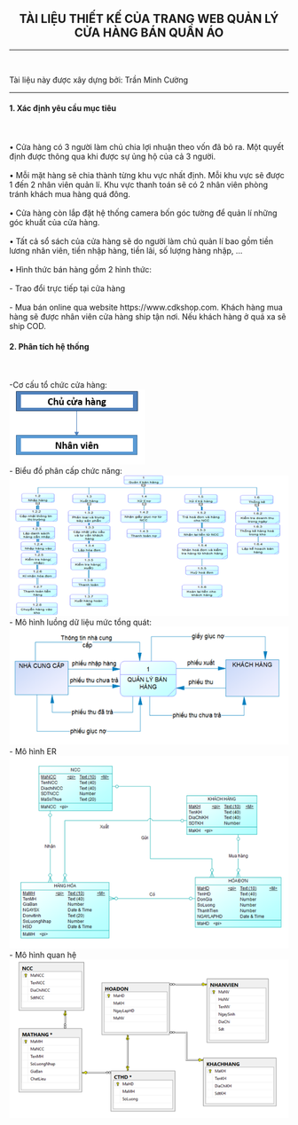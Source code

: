 <center><H2>TÀI LIỆU THIẾT KẾ CỦA TRANG WEB QUẢN LÝ CỬA HÀNG BÁN QUẦN ÁO</H2></center>
<hr/></br>
<p>Tài liệu này được xây dựng bởi: Trần Minh Cường</p>
<hr/>
<p><H4>1.	Xác định yêu cầu mục tiêu</H4><br/>
<br/>•	Cửa hàng có 3 người làm chủ chia lợi nhuận theo vốn đã bỏ ra. Một quyết định được thông qua khi được sự ủng hộ của cả 3 người.<br/>
<br/>•	Mỗi mặt hàng sẽ chia thành từng khu vực nhất định. Mỗi khu vực sẽ được 1 đến 2 nhân viên quản lí. Khu vực thanh toán sẽ có 2 nhân viên phòng tránh khách mua hàng quá đông.<br/>
<br/>•	Cửa hàng còn lắp đặt hệ thống camera bốn góc tường để quản lí những góc khuất của cửa hàng.<br/>
<br/>•	Tất cả sổ sách của cửa hàng sẽ do người làm chủ quản lí bao gồm tiền lương nhân viên, tiền nhập hàng, tiền lãi, số lượng hàng nhập, …<br/>
<br/>•	Hình thức bán hàng gồm 2 hình thức:<br/>
<br/>-	Trao đổi trực tiếp tại cửa hàng<br/>
<br/>-	Mua bán online qua website https://www.cdkshop.com. Khách hàng mua hàng sẽ được nhân viên cửa hàng ship tận nơi. Nếu khách hàng ở quá xa sẽ ship COD.<br/>
<p><H4>2. Phân tích hệ thống </H4><br/>
<br/>-Cơ cấu tổ chức cửa hàng:<br/>
<img src="https://github.com/PhatTrienMaNguonMo/KetThucMon/blob/master/AnhTLTK/01.png" />
<br/>- Biểu đồ phân cấp chức năng: <br/>
<img src="https://github.com/PhatTrienMaNguonMo/KetThucMon/blob/master/AnhTLTK/02.png" />
<br/>- Mô hình luồng dữ liệu mức tổng quát: <br/>
<img src="https://github.com/PhatTrienMaNguonMo/KetThucMon/blob/master/AnhTLTK/03.png" />
<br/>- Mô hình ER <br/>
<img src="https://github.com/PhatTrienMaNguonMo/KetThucMon/blob/master/AnhTLTK/04.png" />
<br/>- Mô hình quan hệ <br/>
<img src="https://github.com/PhatTrienMaNguonMo/KetThucMon/blob/master/AnhTLTK/05.png" />
   



